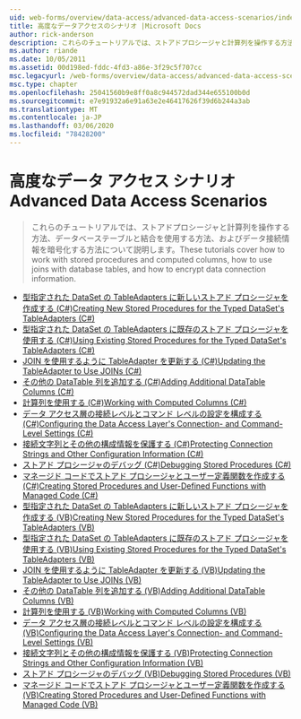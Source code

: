 ```yaml
---
uid: web-forms/overview/data-access/advanced-data-access-scenarios/index
title: 高度なデータアクセスのシナリオ |Microsoft Docs
author: rick-anderson
description: これらのチュートリアルでは、ストアドプロシージャと計算列を操作する方法、データベーステーブルと結合を使用する方法、およびデータ接続情報を暗号化する方法について説明します。
ms.author: riande
ms.date: 10/05/2011
ms.assetid: 00d198ed-fddc-4fd3-a86e-3f29c5f707cc
msc.legacyurl: /web-forms/overview/data-access/advanced-data-access-scenarios
msc.type: chapter
ms.openlocfilehash: 25041560b9e8ff0a8c944572dad344e655100b0d
ms.sourcegitcommit: e7e91932a6e91a63e2e46417626f39d6b244a3ab
ms.translationtype: MT
ms.contentlocale: ja-JP
ms.lasthandoff: 03/06/2020
ms.locfileid: "78428200"
---
```

# <a name="advanced-data-access-scenarios"></a><span data-ttu-id="a21bd-103">高度なデータ アクセス シナリオ</span><span class="sxs-lookup"><span data-stu-id="a21bd-103">Advanced Data Access Scenarios</span></span>

> <span data-ttu-id="a21bd-104">これらのチュートリアルでは、ストアドプロシージャと計算列を操作する方法、データベーステーブルと結合を使用する方法、およびデータ接続情報を暗号化する方法について説明します。</span><span class="sxs-lookup"><span data-stu-id="a21bd-104">These tutorials cover how to work with stored procedures and computed columns, how to use joins with database tables, and how to encrypt data connection information.</span></span>

- [<span data-ttu-id="a21bd-105">型指定された DataSet の TableAdapters に新しいストアド プロシージャを作成する (C#)</span><span class="sxs-lookup"><span data-stu-id="a21bd-105">Creating New Stored Procedures for the Typed DataSet's TableAdapters (C#)</span></span>](creating-new-stored-procedures-for-the-typed-dataset-s-tableadapters-cs.md)
- [<span data-ttu-id="a21bd-106">型指定された DataSet の TableAdapters に既存のストアド プロシージャを使用する (C#)</span><span class="sxs-lookup"><span data-stu-id="a21bd-106">Using Existing Stored Procedures for the Typed DataSet's TableAdapters (C#)</span></span>](using-existing-stored-procedures-for-the-typed-dataset-s-tableadapters-cs.md)
- [<span data-ttu-id="a21bd-107">JOIN を使用するように TableAdapter を更新する (C#)</span><span class="sxs-lookup"><span data-stu-id="a21bd-107">Updating the TableAdapter to Use JOINs (C#)</span></span>](updating-the-tableadapter-to-use-joins-cs.md)
- [<span data-ttu-id="a21bd-108">その他の DataTable 列を追加する (C#)</span><span class="sxs-lookup"><span data-stu-id="a21bd-108">Adding Additional DataTable Columns (C#)</span></span>](adding-additional-datatable-columns-cs.md)
- [<span data-ttu-id="a21bd-109">計算列を使用する (C#)</span><span class="sxs-lookup"><span data-stu-id="a21bd-109">Working with Computed Columns (C#)</span></span>](working-with-computed-columns-cs.md)
- [<span data-ttu-id="a21bd-110">データ アクセス層の接続レベルとコマンド レベルの設定を構成する (C#)</span><span class="sxs-lookup"><span data-stu-id="a21bd-110">Configuring the Data Access Layer's Connection- and Command-Level Settings (C#)</span></span>](configuring-the-data-access-layer-s-connection-and-command-level-settings-cs.md)
- [<span data-ttu-id="a21bd-111">接続文字列とその他の構成情報を保護する (C#)</span><span class="sxs-lookup"><span data-stu-id="a21bd-111">Protecting Connection Strings and Other Configuration Information (C#)</span></span>](protecting-connection-strings-and-other-configuration-information-cs.md)
- [<span data-ttu-id="a21bd-112">ストアド プロシージャのデバッグ (C#)</span><span class="sxs-lookup"><span data-stu-id="a21bd-112">Debugging Stored Procedures (C#)</span></span>](debugging-stored-procedures-cs.md)
- [<span data-ttu-id="a21bd-113">マネージド コードでストアド プロシージャとユーザー定義関数を作成する (C#)</span><span class="sxs-lookup"><span data-stu-id="a21bd-113">Creating Stored Procedures and User-Defined Functions with Managed Code (C#)</span></span>](creating-stored-procedures-and-user-defined-functions-with-managed-code-cs.md)
- [<span data-ttu-id="a21bd-114">型指定された DataSet の TableAdapters に新しいストアド プロシージャを作成する (VB)</span><span class="sxs-lookup"><span data-stu-id="a21bd-114">Creating New Stored Procedures for the Typed DataSet's TableAdapters (VB)</span></span>](creating-new-stored-procedures-for-the-typed-dataset-s-tableadapters-vb.md)
- [<span data-ttu-id="a21bd-115">型指定された DataSet の TableAdapters に既存のストアド プロシージャを使用する (VB)</span><span class="sxs-lookup"><span data-stu-id="a21bd-115">Using Existing Stored Procedures for the Typed DataSet's TableAdapters (VB)</span></span>](using-existing-stored-procedures-for-the-typed-dataset-s-tableadapters-vb.md)
- [<span data-ttu-id="a21bd-116">JOIN を使用するように TableAdapter を更新する (VB)</span><span class="sxs-lookup"><span data-stu-id="a21bd-116">Updating the TableAdapter to Use JOINs (VB)</span></span>](updating-the-tableadapter-to-use-joins-vb.md)
- [<span data-ttu-id="a21bd-117">その他の DataTable 列を追加する (VB)</span><span class="sxs-lookup"><span data-stu-id="a21bd-117">Adding Additional DataTable Columns (VB)</span></span>](adding-additional-datatable-columns-vb.md)
- [<span data-ttu-id="a21bd-118">計算列を使用する (VB)</span><span class="sxs-lookup"><span data-stu-id="a21bd-118">Working with Computed Columns (VB)</span></span>](working-with-computed-columns-vb.md)
- [<span data-ttu-id="a21bd-119">データ アクセス層の接続レベルとコマンド レベルの設定を構成する (VB)</span><span class="sxs-lookup"><span data-stu-id="a21bd-119">Configuring the Data Access Layer's Connection- and Command-Level Settings (VB)</span></span>](configuring-the-data-access-layer-s-connection-and-command-level-settings-vb.md)
- [<span data-ttu-id="a21bd-120">接続文字列とその他の構成情報を保護する (VB)</span><span class="sxs-lookup"><span data-stu-id="a21bd-120">Protecting Connection Strings and Other Configuration Information (VB)</span></span>](protecting-connection-strings-and-other-configuration-information-vb.md)
- [<span data-ttu-id="a21bd-121">ストアド プロシージャのデバッグ (VB)</span><span class="sxs-lookup"><span data-stu-id="a21bd-121">Debugging Stored Procedures (VB)</span></span>](debugging-stored-procedures-vb.md)
- [<span data-ttu-id="a21bd-122">マネージド コードでストアド プロシージャとユーザー定義関数を作成する (VB)</span><span class="sxs-lookup"><span data-stu-id="a21bd-122">Creating Stored Procedures and User-Defined Functions with Managed Code (VB)</span></span>](creating-stored-procedures-and-user-defined-functions-with-managed-code-vb.md)

